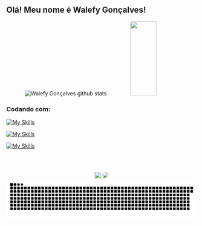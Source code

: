 ## Olá! Meu nome é Walefy Gonçalves!

<div align="center">
  <img width="49%" height="195px" src="https://github-readme-stats.vercel.app/api?username=walefy&show_icons=true&count_private=true&hide_border=true&theme=dracula" alt="Walefy Gonçalves github stats" /> 
  <img width="37%" height="195px" src="https://github-readme-stats.vercel.app/api/top-langs/?username=walefy&layout=compact&hide=css,html&hide_progress=false&hide_border=true&count_private=true&theme=dracula" />
</div>

### Codando com:

[![My Skills](https://skillicons.dev/icons?i=ts,js,python,docker,git)](https://skillicons.dev)

[![My Skills](https://skillicons.dev/icons?i=nodejs,jest,mysql,mongo,sequelize,prisma)](https://skillicons.dev)

[![My Skills](https://skillicons.dev/icons?i=react,redux,vitest,html,css)](https://skillicons.dev)

&nbsp; <!-- space -->
&nbsp; <!-- space -->

## 
<div align="center"> 
  <a href="mailto:walefyd1@gmail.com"><img src="https://img.shields.io/badge/-Gmail-%23333?style=for-the-badge&logo=gmail&logoColor=white"></a>
  <a href="https://www.linkedin.com/in/walefy/"><img src="https://img.shields.io/badge/-LinkedIn-%230077B5?style=for-the-badge&logo=linkedin&logoColor=white" style="border-radius: 30px" target="_blank"></a> 
</div>

<picture>
  <source media="(prefers-color-scheme: dark)" srcset="https://raw.githubusercontent.com/walefy/walefy/output/github-contribution-grid-snake-dark.svg">
  <source media="(prefers-color-scheme: light)" srcset="https://raw.githubusercontent.com/walefy/walefy/output/github-contribution-grid-snake.svg">
  <img alt="github contribution grid snake animation" src="https://raw.githubusercontent.com/walefy/walefy/output/github-contribution-grid-snake.svg">
</picture>
